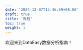 ```yaml
---
date: '2024-12-07T13:46:59+08:00'
draft: true
title: '教程'
toc: true
weight: 1
---
```


欢迎来到DataEasy数据分析指南！